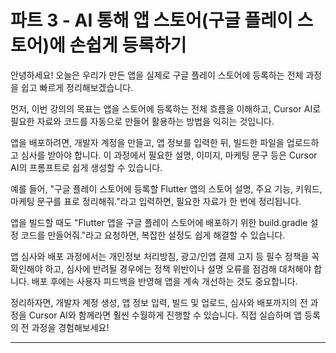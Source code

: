 # 파트 3 - AI 통해 앱 스토어(구글 플레이 스토어)에 손쉽게 등록하기

<!-- 이 문서는 파트 3의 세 번째 강의 스크립트(요약 대본)입니다. -->

안녕하세요! 오늘은 우리가 만든 앱을 실제로 구글 플레이 스토어에 등록하는 전체 과정을 쉽고 빠르게 정리해보겠습니다.

먼저, 이번 강의의 목표는 앱을 스토어에 등록하는 전체 흐름을 이해하고, Cursor AI로 필요한 자료와 코드를 자동으로 만들어 활용하는 방법을 익히는 것입니다.

앱을 배포하려면, 개발자 계정을 만들고, 앱 정보를 입력한 뒤, 빌드한 파일을 업로드하고 심사를 받아야 합니다. 이 과정에서 필요한 설명, 이미지, 마케팅 문구 등은 Cursor AI의 프롬프트로 쉽게 생성할 수 있습니다.

예를 들어, "구글 플레이 스토어에 등록할 Flutter 앱의 스토어 설명, 주요 기능, 키워드, 마케팅 문구를 표로 정리해줘."라고 입력하면, 필요한 자료가 한 번에 정리됩니다.

앱을 빌드할 때도 "Flutter 앱을 구글 플레이 스토어에 배포하기 위한 build.gradle 설정 코드를 만들어줘."라고 요청하면, 복잡한 설정도 쉽게 해결할 수 있습니다.

앱 심사와 배포 과정에서는 개인정보 처리방침, 광고/인앱 결제 고지 등 필수 정책을 꼭 확인해야 하고, 심사에 반려될 경우에는 정책 위반이나 설명 오류를 점검해 대처해야 합니다. 배포 후에는 사용자 피드백을 반영해 앱을 계속 개선하는 것도 중요합니다.

정리하자면, 개발자 계정 생성, 앱 정보 입력, 빌드 및 업로드, 심사와 배포까지의 전 과정을 Cursor AI와 함께라면 훨씬 수월하게 진행할 수 있습니다. 직접 실습하며 앱 등록의 전 과정을 경험해보세요!

---
<!-- 강의 스크립트 끝 --> 